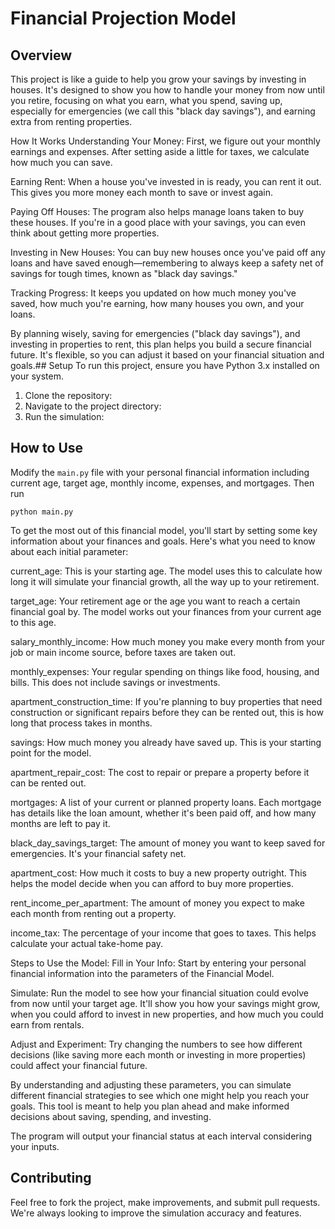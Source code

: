# Financial Projection Model

## Overview
This project is like a guide to help you grow your savings by investing in houses. It's designed to show you how to handle your money from now until you retire, focusing on what you earn, what you spend, saving up, especially for emergencies (we call this "black day savings"), and earning extra from renting properties.

How It Works
Understanding Your Money: First, we figure out your monthly earnings and expenses. After setting aside a little for taxes, we calculate how much you can save.

Earning Rent: When a house you've invested in is ready, you can rent it out. This gives you more money each month to save or invest again.

Paying Off Houses: The program also helps manage loans taken to buy these houses. If you're in a good place with your savings, you can even think about getting more properties.

Investing in New Houses: You can buy new houses once you've paid off any loans and have saved enough—remembering to always keep a safety net of savings for tough times, known as "black day savings."

Tracking Progress: It keeps you updated on how much money you've saved, how much you're earning, how many houses you own, and your loans.

By planning wisely, saving for emergencies ("black day savings"), and investing in properties to rent, this plan helps you build a secure financial future. It's flexible, so you can adjust it based on your financial situation and goals.## Setup
To run this project, ensure you have Python 3.x installed on your system.

1. Clone the repository:
2. Navigate to the project directory:
3. Run the simulation:



## How to Use
Modify the `main.py` file with your personal financial information including current age, target age, monthly income, expenses, and mortgages.
Then run 

`python main.py`


To get the most out of this financial model, you'll start by setting some key information about your finances and goals. Here's what you need to know about each initial parameter:

current_age: This is your starting age. The model uses this to calculate how long it will simulate your financial growth, all the way up to your retirement.

target_age: Your retirement age or the age you want to reach a certain financial goal by. The model works out your finances from your current age to this age.

salary_monthly_income: How much money you make every month from your job or main income source, before taxes are taken out.

monthly_expenses: Your regular spending on things like food, housing, and bills. This does not include savings or investments.

apartment_construction_time: If you're planning to buy properties that need construction or significant repairs before they can be rented out, this is how long that process takes in months.

savings: How much money you already have saved up. This is your starting point for the model.

apartment_repair_cost: The cost to repair or prepare a property before it can be rented out.

mortgages: A list of your current or planned property loans. Each mortgage has details like the loan amount, whether it's been paid off, and how many months are left to pay it.

black_day_savings_target: The amount of money you want to keep saved for emergencies. It's your financial safety net.

apartment_cost: How much it costs to buy a new property outright. This helps the model decide when you can afford to buy more properties.

rent_income_per_apartment: The amount of money you expect to make each month from renting out a property.

income_tax: The percentage of your income that goes to taxes. This helps calculate your actual take-home pay.

Steps to Use the Model:
Fill in Your Info: Start by entering your personal financial information into the parameters of the Financial Model.

Simulate: Run the model to see how your financial situation could evolve from now until your target age. It'll show you how your savings might grow, when you could afford to invest in new properties, and how much you could earn from rentals.

Adjust and Experiment: Try changing the numbers to see how different decisions (like saving more each month or investing in more properties) could affect your financial future.

By understanding and adjusting these parameters, you can simulate different financial strategies to see which one might help you reach your goals. This tool is meant to help you plan ahead and make informed decisions about saving, spending, and investing.

The program will output your financial status at each interval considering your inputs.

## Contributing
Feel free to fork the project, make improvements, and submit pull requests. We're always looking to improve the simulation accuracy and features.
